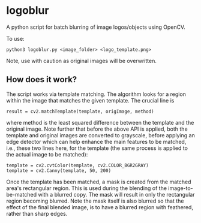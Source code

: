 # logoblur
A python script for batch blurring of image logos/objects using OpenCV.

To use:

```
python3 logoblur.py <image_folder> <logo_template.png>
```

Note, use with caution as original images will be overwritten.

## How does it work?

The script works via template matching. The algorithm looks for a region within the image that matches the given template. The crucial line is
```
result = cv2.matchTemplate(template, origImage, method)
```
where method is the least squared difference between the template and the original image. Note further that before the above API is applied, both the template and original images are converted to grayscale, before applying an edge detector which can help enhance the main features to be matched, i.e., these two lines here, for the template (the same process is applied to the actual image to be matched):
```
template = cv2.cvtColor(template, cv2.COLOR_BGR2GRAY)
template = cv2.Canny(template, 50, 200)
```
Once the template has been matched, a mask is created from the matched area's rectangular region. This is used during the blending of the image-to-be-matched with a blurred copy. The mask will result in only the rectangular region becoming blurred. Note the mask itself is also blurred so that the effect of the final blended image, is to have a blurred region with feathered, rather than sharp edges.
